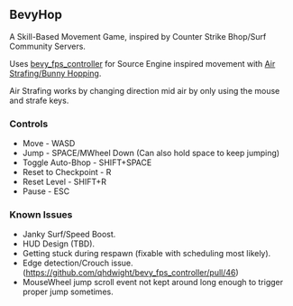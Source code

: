 
## BevyHop

A Skill-Based Movement Game, inspired by Counter Strike Bhop/Surf Community Servers.

Uses [bevy_fps_controller](https://github.com/qhdwight/bevy_fps_controller) for Source Engine inspired movement with [Air Strafing/Bunny Hopping](https://adrianb.io/2015/02/14/bunnyhop.html).

Air Strafing works by changing direction mid air by only using the mouse and strafe keys.


### Controls

- Move - WASD
- Jump - SPACE/MWheel Down (Can also hold space to keep jumping)
- Toggle Auto-Bhop - SHIFT+SPACE
- Reset to Checkpoint - R
- Reset Level - SHIFT+R
- Pause - ESC


### Known Issues

- Janky Surf/Speed Boost.
- HUD Design (TBD).
- Getting stuck during respawn (fixable with scheduling most likely).
- Edge detection/Crouch issue. (https://github.com/qhdwight/bevy_fps_controller/pull/46)
- MouseWheel jump scroll event not kept around long enough to trigger proper jump sometimes.



